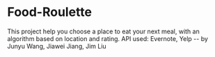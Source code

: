 Food-Roulette
=============

This project help you choose a place to eat your next meal, with an algorithm based on location and rating. API used: Evernote, Yelp -- by Junyu Wang, Jiawei Jiang, Jim Liu

